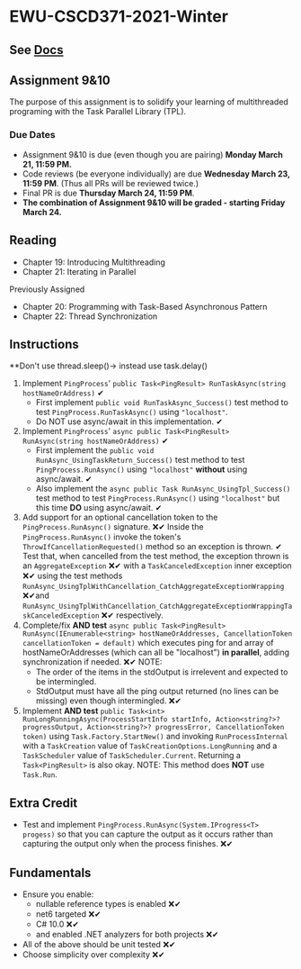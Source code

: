 # EWU-CSCD371-2021-Winter

## See [Docs](Docs)

## Assignment 9&10

The purpose of this assignment is to solidify your learning of multithreaded programing
with the Task Parallel Library (TPL).

### Due Dates

- Assignment 9&10 is due (even though you are pairing) **Monday March 21, 11:59 PM.**
- Code reviews (be everyone individually) are due **Wednesday March 23, 11:59 PM**. (Thus all PRs will be reviewed twice.)
- Final PR is due **Thursday March 24, 11:59 PM**.
- **The combination of Assignment 9&10 will be graded - starting Friday March 24.**

## Reading

- Chapter 19: Introducing Multithreading
- Chapter 21: Iterating in Parallel

Previously Assigned

- Chapter 20: Programming with Task-Based Asynchronous Pattern
- Chapter 22: Thread Synchronization

## Instructions
**Don't use thread.sleep()-> instead use task.delay()

1. Implement `PingProcess`' `public Task<PingResult> RunTaskAsync(string hostNameOrAddress)` ✔
   - First implement `public void RunTaskAsync_Success()` test method to test `PingProcess.RunTaskAsync()` using `"localhost"`. 
   - Do NOT use async/await in this implementation. ✔
2. Implement `PingProcess`' `async public Task<PingResult> RunAsync(string hostNameOrAddress)` ✔
   - First implement the `public void RunAsync_UsingTaskReturn_Success()` test method to test `PingProcess.RunAsync()` using `"localhost"` **without** using async/await. ✔
   - Also implement the `async public Task RunAsync_UsingTpl_Success()` test method to test `PingProcess.RunAsync()` using `"localhost"` but this time **DO** using async/await. ✔
3. Add support for an optional cancellation token to the `PingProcess.RunAsync()` signature. ❌✔
   Inside the `PingProcess.RunAsync()` invoke the token's `ThrowIfCancellationRequested()` method so an exception is thrown. ✔
   Test that, when cancelled from the test method, the exception thrown is an `AggregateException` ❌✔ with a `TaskCanceledException` inner exception ❌✔ using the test methods `RunAsync_UsingTplWithCancellation_CatchAggregateExceptionWrapping` ❌✔and `RunAsync_UsingTplWithCancellation_CatchAggregateExceptionWrappingTaskCanceledException` ❌✔ respectively.
4. Complete/fix **AND test** `async public Task<PingResult> RunAsync(IEnumerable<string> hostNameOrAddresses, CancellationToken cancellationToken = default)` which executes ping for and array of hostNameOrAddresses (which can all be "localhost") **in parallel**, adding synchronization if needed. ❌✔
   NOTE:
      - The order of the items in the stdOutput is irrelevent and expected to be intermingled.
      - StdOutput must have all the ping output returned (no lines can be missing) even though intermingled. ❌✔
5. Implement **AND test** `public Task<int> RunLongRunningAsync(ProcessStartInfo startInfo, Action<string?>? progressOutput, Action<string?>? progressError, CancellationToken token)` using `Task.Factory.StartNew()` and invoking `RunProcessInternal` with a `TaskCreation` value of `TaskCreationOptions.LongRunning` and a `TaskScheduler` value of `TaskScheduler.Current`. Returning a `Task<PingResult>` is also okay.
   NOTE: This method does **NOT** use `Task.Run`.

## Extra Credit

- Test and implement `PingProcess.RunAsync(System.IProgress<T> progess)` so that you can capture the output as it occurs rather than capturing the output only when the process finishes. ❌✔

## Fundamentals

- Ensure you enable:
  - nullable reference types is enabled ❌✔
  - net6 targeted ❌✔
  - C# 10.0 ❌✔
  - and enabled .NET analyzers for both projects ❌✔
- All of the above should be unit tested ❌✔
- Choose simplicity over complexity ❌✔
